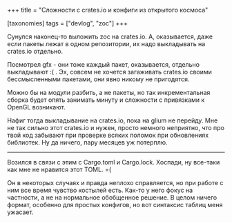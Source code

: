+++
title = "Сложности с crates.io и конфиги из открытого космоса"

[taxonomies]
tags = ["devlog", "zoc"]
+++

Сунулся наконец-то выложить zoc на crates.io.
А, оказывается, даже если пакеты лежат в одном репозитории, их надо выкладывать на
crates.io отдельно.

Посмотрел gfx - они тоже каждый пакет, оказывается, отдельно выкладывают :( .
Эх, совсем не хочется загаживать crates.io своими бессмысленными
пакетами, они явно никому не пригодятся.

Можно бы на модули разбить, а не пакеты, но так инкрементальная сборка
будет опять занимать минуту и сложности с привязками к OpenGL возникают.

Нафиг тогда выкладывание на crates.io, пока на glium не перейду. Мне не
так сильно этот crates.io и нужен, просто немного неприятно, что про
твой код забывают при проверке всяких поломок при обновлениях библиотек.
Ну да ничего, пару месяцев уж потерплю.

------------------------------------------------------------------------

Возился в связи с этим с Cargo.toml и Cargo.lock.
Хоспади, ну все-таки как мне не нравится этот TOML. =(

Он в некоторых случаях и правда неплохо справляется, но при работе с ним
все время чувство костылей есть. Как-то у него фокус на частности, а не
на нормальное обобщенное решение. В целом ничего формат, особенно для
простых конфигов, но вот синтаксис таблиц меня ужасает.

